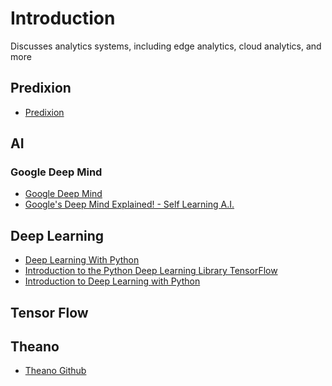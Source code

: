 Introduction
==

Discusses analytics systems, including edge analytics, cloud analytics, and more

## Predixion

- [Predixion](https://www.predixionsoftware.com/news-and-press/predixion-software-announces-riot-the-first-iot-analytics-solution-that-operates-entirely-at-the-edge-of-the-network)

## AI

### Google Deep Mind

- [Google Deep Mind](https://deepmind.com/)
- [Google's Deep Mind Explained! - Self Learning A.I.](https://www.youtube.com/watch?v=TnUYcTuZJpM)

## Deep Learning

- [Deep Learning With Python](https://machinelearningmastery.com/deep-learning-with-python/)
- [Introduction to the Python Deep Learning Library TensorFlow](http://machinelearningmastery.com/introduction-python-deep-learning-library-tensorflow/)
- [Introduction to Deep Learning with Python](https://www.youtube.com/watch?v=S75EdAcXHKk)

## Tensor Flow

## Theano

- [Theano Github](https://github.com/Newmu/Theano-Tutorials)
